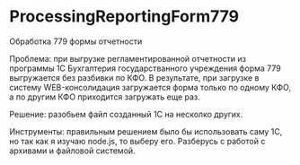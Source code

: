 # ProcessingReportingForm779
Обработка 779 формы отчетности

Проблема: при выгрузке регламентированной отчетности из программы 1С Бухгалтерия государстванного учреждения форма 779 выгружается без разбивки по КФО. В результате, при загрузке в систему WEB-консолидация загружается форма только по одному КФО, а по другим КФО приходится загружать еще раз.

Решение: разобьем файл созданный 1С на несколко других.

Инструменты: правильным решением было бы использовать саму 1С, но так как я изучаю node.js, то выберу его. Разберусь с работой с архивами и файловой системой.
